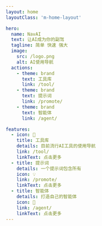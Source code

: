 ```yaml
---
layout: home
layoutClass: 'm-home-layout'

hero:
  name: NavAI
  text: 让AI成为你的副驾
  tagline: 简单 快速 强大
  image:
    src: /logo.png
    alt: AI使用导航
  actions:
    - theme: brand
      text: 工具库
      link: /tool/
    - theme: brand
      text: 提示词
      link: /promote/
    - theme: brand
      text: 智能体
      link: /agent/

features:
  - icon: 📖
    title: 工具库
    details: 目前流行AI工具的使用导航
    link: /tool/
    linkText: 点击更多
  - title: 提示词
    details: 一个提示词包含所有
    icon: 💡
    link: /promote/
    linkText: 点击更多
  - title: 智能体
    details: 打造自己的智能体
    icon: 🤖
    link: /agent/
    linkText: 点击更多
---
```


<style>
/*爱的魔力转圈圈*/
.m-home-layout .image-src:hover {
  transform: translate(-50%, -50%) rotate(666turn);
  transition: transform 59s 1s cubic-bezier(0.3, 0, 0.8, 1);
}

.m-home-layout .details small {
  opacity: 0.8;
}

.m-home-layout .bottom-small {
  display: block;
  margin-top: 2em;
  text-align: right;
}
</style>
